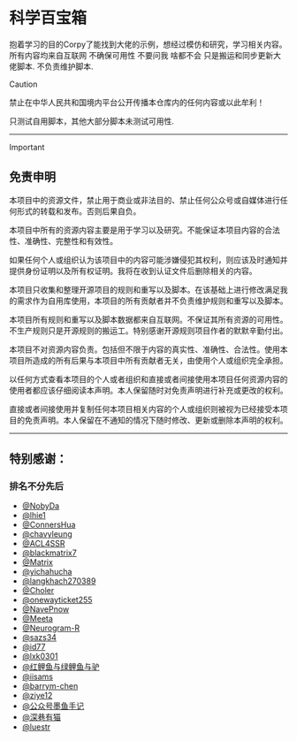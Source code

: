 # 科学百宝箱
抱着学习的目的Corpy了能找到大佬的示例，想经过模仿和研究，学习相关内容。
所有内容均来自互联网 不确保可用性
不要问我 啥都不会
只是搬运和同步更新大佬脚本.
不负责维护脚本.

> [!Caution]
禁止在中华人民共和国境内平台公开传播本仓库内的任何内容或以此牟利！


只测试自用脚本，其他大部分脚本未测试可用性.


---
> [!Important]
> ## 免责申明
>
> 本项目中的资源文件，禁止用于商业或非法目的、禁止任何公众号或自媒体进行任何形式的转载和发布。否则后果自负。
>
> 本项目中所有的资源内容主要是用于学习以及研究。不能保证本项目内容的合法性、准确性、完整性和有效性。
>
> 如果任何个人或组织认为该项目中的内容可能涉嫌侵犯其权利，则应该及时通知并提供身份证明以及所有权证明。我将在收到认证文件后删除相关的内容。
>
> 本项目只收集和整理开源项目的规则和重写以及脚本。在该基础上进行修改满足我的需求作为自用库使用，本项目的所有贡献者并不负责维护规则和重写以及脚本。
>
> 本项目所有规则和重写以及脚本数据都来自互联网。不保证其所有资源的可用性。不生产规则只是开源规则的搬运工。特别感谢开源规则项目作者的默默辛勤付出。
>
> 本项目不对资源内容负责。包括但不限于内容的真实性、准确性、合法性。使用本项目所造成的所有后果与本项目中所有贡献者无关，由使用个人或组织完全承担。
>
> 以任何方式查看本项目的个人或者组织和直接或者间接使用本项目任何资源内容的使用者都应该仔细阅读本声明。本人保留随时对免责声明进行补充或更改的权利。
>
> 直接或者间接使用并复制任何本项目相关内容的个人或组织则被视为已经接受本项目的免责声明。本人保留在不通知的情况下随时修改、更新或删除本声明的权利。

---

## 特别感谢：
### 排名不分先后 

* [@NobyDa](https://github.com/NobyDa)
* [@lhie1](https://github.com/lhie1)
* [@ConnersHua](https://github.com/DivineEngine)
* [@chavyleung](https://github.com/chavyleung)
* [@ACL4SSR](https://github.com/ACL4SSR)
* [@blackmatrix7](https://github.com/blackmatrix7/ios_rule_script)
* [@Matrix](https://github.com/Centralmatrix3)
* [@yichahucha](https://github.com/yichahucha)
* [@langkhach270389](https://github.com/langkhach270389)
* [@Choler](https://github.com/Choler)
* [@onewayticket255](https://github.com/onewayticket255)
* [@NavePnow](https://github.com/NavePnow)
* [@Meeta](https://github.com/MeetaGit)
* [@Neurogram-R](https://github.com/Neurogram-R)
* [@sazs34](https://github.com/sazs34)
* [@id77](https://github.com/id77)
* [@lxk0301](https://github.com/lxk0301)
* [@红鲤鱼与绿鲤鱼与驴](https://github.com/wangdelu2020)
* [@iisams](https://github.com/iisams/Scripts)
* [@barrym-chen](https://github.com/barrym-chen/Script)
* [@ziye12](https://github.com/ziye12/JavaScript)
* [@公众号墨鱼手记](https://github.com/ddgksf2013)
* [@深巷有猫](https://github.com/Rabbit-Spec)
* [@luestr](https://github.com/luestr?tab=repositories)
